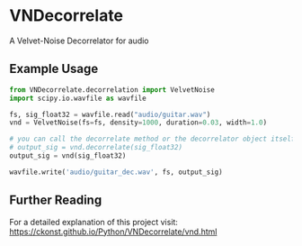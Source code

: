 # VNDecorrelate
A Velvet-Noise Decorrelator for audio

## Example Usage

```python
from VNDecorrelate.decorrelation import VelvetNoise
import scipy.io.wavfile as wavfile

fs, sig_float32 = wavfile.read("audio/guitar.wav")
vnd = VelvetNoise(fs=fs, density=1000, duration=0.03, width=1.0)

# you can call the decorrelate method or the decorrelator object itself to process the data
# output_sig = vnd.decorrelate(sig_float32)
output_sig = vnd(sig_float32)

wavfile.write('audio/guitar_dec.wav', fs, output_sig)
```

## Further Reading

For a detailed explanation of this project visit: https://ckonst.github.io/Python/VNDecorrelate/vnd.html
